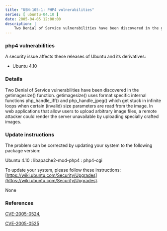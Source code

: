 ```yaml
---
title: "USN-105-1: PHP4 vulnerabilities"
series: [ ubuntu-04.10 ]
date: 2005-04-05 12:00:00
description: |
    Two Denial of Service vulnerabilities have been discovered in the getimagesize() function. getimagesize() uses format specific internal functions php_handle_iff() and php_handle_jpeg() which get stuck in infinite loops when certain (invalid) size parameters are read from the image. In web applications that allow users to upload arbitrary image files, a remote attacker could render the server unavailable by uploading specially crafted images.
--- 
```

 
### php4 vulnerabilities

A security issue affects these releases of Ubuntu and its derivatives:

* Ubuntu 4.10

### Details

Two Denial of Service vulnerabilities have been discovered in the getimagesize() function. getimagesize() uses format specific internal functions php_handle_iff() and php_handle_jpeg() which get stuck in infinite loops when certain (invalid) size parameters are read from the image. In web applications that allow users to upload arbitrary image files, a remote attacker could render the server unavailable by uploading specially crafted images.

### Update instructions

The problem can be corrected by updating your system to the following package version:

Ubuntu 4.10
 : libapache2-mod-php4 
 : php4-cgi 

To update your system, please follow these instructions: [https://wiki.ubuntu.com/Security/Upgrades](https://wiki.ubuntu.com/Security/Upgrades).

None

### References

 [CVE-2005-0524](http://people.ubuntu.com/~ubuntu-security/cve/CVE-2005-0524), 

 [CVE-2005-0525](http://people.ubuntu.com/~ubuntu-security/cve/CVE-2005-0525)
 
